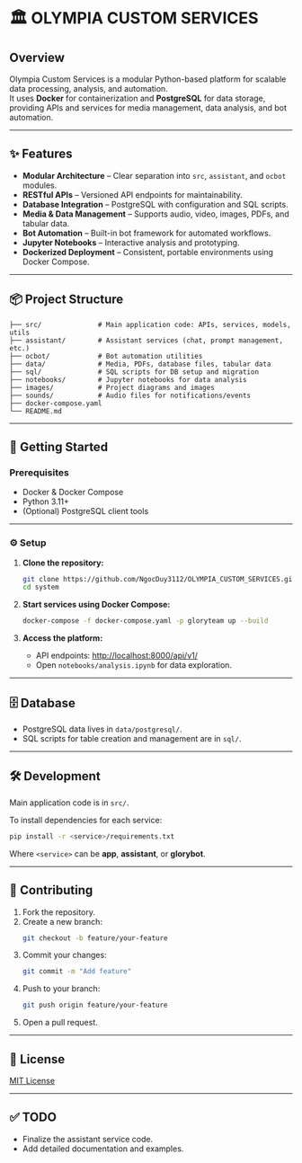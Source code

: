 # 🏛️ OLYMPIA CUSTOM SERVICES

## Overview

Olympia Custom Services is a modular Python-based platform for scalable data processing, analysis, and automation.  
It uses **Docker** for containerization and **PostgreSQL** for data storage, providing APIs and services for media management, data analysis, and bot automation.

---

## ✨ Features

- **Modular Architecture** – Clear separation into `src`, `assistant`, and `ocbot` modules.
- **RESTful APIs** – Versioned API endpoints for maintainability.
- **Database Integration** – PostgreSQL with configuration and SQL scripts.
- **Media & Data Management** – Supports audio, video, images, PDFs, and tabular data.
- **Bot Automation** – Built-in bot framework for automated workflows.
- **Jupyter Notebooks** – Interactive analysis and prototyping.
- **Dockerized Deployment** – Consistent, portable environments using Docker Compose.

---

## 📦 Project Structure

```
├── src/              # Main application code: APIs, services, models, utils
├── assistant/        # Assistant services (chat, prompt management, etc.)
├── ocbot/            # Bot automation utilities
├── data/             # Media, PDFs, database files, tabular data
├── sql/              # SQL scripts for DB setup and migration
├── notebooks/        # Jupyter notebooks for data analysis
├── images/           # Project diagrams and images
├── sounds/           # Audio files for notifications/events
├── docker-compose.yaml
└── README.md
```

---

## 🚀 Getting Started

### Prerequisites

- Docker & Docker Compose
- Python 3.11+
- (Optional) PostgreSQL client tools

---

### ⚙️ Setup

1. **Clone the repository:**
   ```bash
   git clone https://github.com/NgocDuy3112/OLYMPIA_CUSTOM_SERVICES.git
   cd system
   ```

2. **Start services using Docker Compose:**
   ```bash
   docker-compose -f docker-compose.yaml -p gloryteam up --build
   ```

3. **Access the platform:**
   - API endpoints: [http://localhost:8000/api/v1/](http://localhost:8000/api/v1/)
   - Open `notebooks/analysis.ipynb` for data exploration.

---

## 🗄️ Database

- PostgreSQL data lives in `data/postgresql/`.
- SQL scripts for table creation and management are in `sql/`.

---

## 🛠 Development

Main application code is in `src/`.

To install dependencies for each service:
```bash
pip install -r <service>/requirements.txt
```
Where `<service>` can be **app**, **assistant**, or **glorybot**.

---

## 🤝 Contributing

1. Fork the repository.
2. Create a new branch:
   ```bash
   git checkout -b feature/your-feature
   ```
3. Commit your changes:
   ```bash
   git commit -m "Add feature"
   ```
4. Push to your branch:
   ```bash
   git push origin feature/your-feature
   ```
5. Open a pull request.

---

## 📄 License

[MIT License](LICENSE)

---

## ✅ TODO

- Finalize the assistant service code.
- Add detailed documentation and examples.
